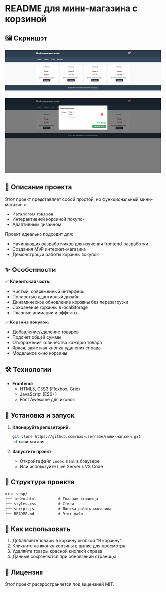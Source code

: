 # README для мини-магазина с корзиной

## 🖼 Скриншот

![Скриншот сайта](images/preview.png?raw=true)
![Скриншот сайта](images/preview2.png?raw=true)

## 📌 Описание проекта

Этот проект представляет собой простой, но функциональный мини-магазин с:

- Каталогом товаров
- Интерактивной корзиной покупок
- Адаптивным дизайном

Проект идеально подходит для:
- Начинающих разработчиков для изучения frontend-разработки
- Создания MVP интернет-магазина
- Демонстрации работы корзины покупок

## ✨ Особенности

✅ **Клиентская часть:**
- Чистый, современный интерфейс
- Полностью адаптивный дизайн
- Динамическое обновление корзины без перезагрузки
- Сохранение корзины в localStorage
- Плавные анимации и эффекты

✅ **Корзина покупок:**
- Добавление/удаление товаров
- Подсчет общей суммы
- Отображение количества каждого товара
- Яркая, заметная кнопка удаления справа
- Модальное окно корзины

## 🛠 Технологии

- **Frontend:**
  - HTML5, CSS3 (Flexbox, Grid)
  - JavaScript (ES6+)
  - Font Awesome для иконок

## 🚀 Установка и запуск

1. **Клонируйте репозиторий:**
   ```bash
   git clone https://github.com/ваш-username/мини-магазин.git
   cd мини-магазин
   ```

2. **Запустите проект:**
   - Откройте файл `index.html` в браузере
   - Или используйте Live Server в VS Code

## 📝 Структура проекта

```
mini-shop/
├── index.html          # Главная страница
├── styles.css          # Стили
├── script.js           # Логика работы магазина
└── README.md           # Этот файл
```

## 📌 Как использовать

1. Добавляйте товары в корзину кнопкой "В корзину"
2. Кликните на иконку корзины в шапке для просмотра
3. Удаляйте товары красной кнопкой справа
4. Данные сохраняются при обновлении страницы

## 📝 Лицензия

Этот проект распространяется под лицензией MIT.
